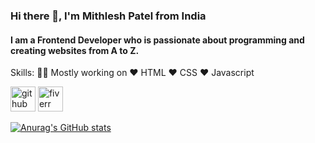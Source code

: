### Hi there 👋, I'm Mithlesh Patel from India
####  I am a Frontend Developer who is passionate about programming and creating websites from A to Z.

Skills: 👨‍💻 Mostly working on ❤️ HTML ❤️ CSS ❤️ Javascript




[<img src='https://cdn.jsdelivr.net/npm/simple-icons@3.0.1/icons/github.svg' alt='github' height='40'>](https://github.com/MithleshPatel0)  [<img src='https://cdn.jsdelivr.net/npm/simple-icons@3.0.1/icons/fiverr.svg' alt='fiverr' height='40'>](https://www.fiverr.com/mithlesh91?up_rollout=true#!)  













[![Anurag's GitHub stats](https://github-readme-stats.vercel.app/api?username=MithleshPatel0)](https://github.com/anuraghazra/github-readme-stats)
